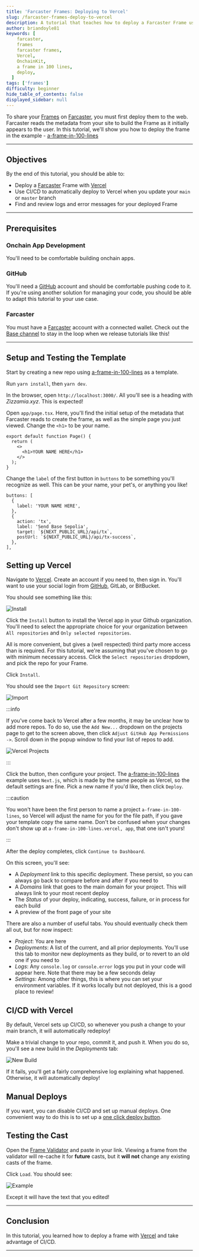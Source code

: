 ```yaml
---
title: 'Farcaster Frames: Deploying to Vercel'
slug: /farcaster-frames-deploy-to-vercel
description: A tutorial that teaches how to deploy a Farcaster Frame using Vercel.
author: briandoyle81
keywords: [
    farcaster,
    frames
    farcaster frames,
    Vercel,
    OnchainKit,
    a frame in 100 lines,
    deploy,
  ]
tags: ['frames']
difficulty: beginner
hide_table_of_contents: false
displayed_sidebar: null
---
```


To share your [Frames] on [Farcaster], you must first deploy them to the web. Farcaster reads the metadata from your site to build the Frame as it initially appears to the user. In this tutorial, we'll show you how to deploy the frame in the example - [a-frame-in-100-lines]

---

## Objectives

By the end of this tutorial, you should be able to:

- Deploy a [Farcaster] Frame with [Vercel]
- Use CI/CD to automatically deploy to Vercel when you update your `main` or `master` branch
- Find and review logs and error messages for your deployed Frame

---

## Prerequisites

### Onchain App Development

You'll need to be comfortable building onchain apps.

### GitHub

You'll need a [GitHub] account and should be comfortable pushing code to it. If you're using another solution for managing your code, you should be able to adapt this tutorial to your use case.

### Farcaster

You must have a [Farcaster] account with a connected wallet. Check out the [Base channel] to stay in the loop when we release tutorials like this!

---

## Setup and Testing the Template

Start by creating a new repo using [a-frame-in-100-lines] as a template.

Run `yarn install`, then `yarn dev`.

In the browser, open `http://localhost:3000/`. All you'll see is a heading with _Zizzamia.xyz_. This is expected!

Open `app/page.tsx`. Here, you'll find the initial setup of the metadata that Farcaster reads to create the frame, as well as the simple page you just viewed. Change the `<h1>` to be your name.

```tsx
export default function Page() {
  return (
    <>
      <h1>YOUR NAME HERE</h1>
    </>
  );
}
```

Change the `label` of the first button in `buttons` to be something you'll recognize as well. This can be your name, your pet's, or anything you like!

```tsx
buttons: [
  {
    label: 'YOUR NAME HERE',
  },
  {
    action: 'tx',
    label: 'Send Base Sepolia',
    target: `${NEXT_PUBLIC_URL}/api/tx`,
    postUrl: `${NEXT_PUBLIC_URL}/api/tx-success`,
  },
],
```

## Setting up Vercel

Navigate to [Vercel]. Create an account if you need to, then sign in. You'll want to use your social login from [GitHub], GitLab, or BitBucket.

You should see something like this:

![Install](../../assets/images/frames/vercel-install.png)

Click the `Install` button to install the Vercel app in your Github organization. You'll need to select the appropriate choice for your organization between `All repositories` and `Only selected repositories`.

All is more convenient, but gives a (well respected) third party more access than is required. For this tutorial, we're assuming that you've chosen to go with minimum necessary access. Click the `Select repositories` dropdown, and pick the repo for your Frame.

Click `Install`.

You should see the `Import Git Repository` screen:

![Import](../../assets/images/frames/vercel-import.png)

:::info

If you've come back to Vercel after a few months, it may be unclear how to add more repos. To do so, use the `Add New...` dropdown on the projects page to get to the screen above, then click `Adjust GitHub App Permissions ->`. Scroll down in the popup window to find your list of repos to add.

![Vercel Projects](../../assets/images/frames/vercel-projects.png)

:::

Click the button, then configure your project. The [a-frame-in-100-lines] example uses `Next.js`, which is made by the same people as Vercel, so the default settings are fine. Pick a new name if you'd like, then click `Deploy`.

:::caution

You won't have been the first person to name a project `a-frame-in-100-lines`, so Vercel will adjust the name for you for the file path, if you gave your template copy the same name. Don't be confused when your changes don't show up at `a-frame-in-100-lines.vercel, app`, that one isn't yours!

:::

After the deploy completes, click `Continue to Dashboard`.

On this screen, you'll see:

- A _Deployment_ link to this specific deployment. These persist, so you can always go back to compare before and after if you need to
- A _Domains_ link that goes to the main domain for your project. This will always link to your most recent deploy
- The _Status_ of your deploy, indicating, success, failure, or in process for each build
- A preview of the front page of your site

There are also a number of useful tabs. You should eventually check them all out, but for now inspect:

- _Project_: You are here
- _Deployments_: A list of the current, and all prior deployments. You'll use this tab to monitor new deployments as they build, or to revert to an old one if you need to
- _Logs_: Any `console.log` or `console.error` logs you put in your code will appear here. Note that there may be a few seconds delay
- _Settings_: Among other things, this is where you can set your environment variables. If it works locally but not deployed, this is a good place to review!

## CI/CD with Vercel

By default, Vercel sets up CI/CD, so whenever you push a change to your main branch, it will automatically redeploy!

Make a trivial change to your repo, commit it, and push it. When you do so, you'll see a new build in the _Deployments_ tab:

![New Build](../../assets/images/frames/vercel-build.png)

If it fails, you'll get a fairly comprehensive log explaining what happened. Otherwise, it will automatically deploy!

## Manual Deploys

If you want, you can disable CI/CD and set up manual deploys. One convenient way to do this is to set up a [one click deploy button].

## Testing the Cast

Open the [Frame Validator] and paste in your link. Viewing a frame from the validator will re-cache it for **future** casts, but it **will not** change any existing casts of the frame.

Click `Load`. You should see:

![Example](../../assets/images/frames/100-lines-frame.png)

Except it will have the text that you edited!

---

## Conclusion

In this tutorial, you learned how to deploy a frame with [Vercel] and take advantage of CI/CD.

---

[Base Camp]: https://docs.base.org/base-camp/docs/welcome
[Farcaster]: https://www.farcaster.xyz/
[a-frame-in-100-lines]: https://github.com/Zizzamia/a-frame-in-100-lines
[Vercel]: https://vercel.com
[Frame Validator]: https://warpcast.com/~/developers/frames
[Base channel]: https://warpcast.com/~/channel/base
[Frames]: https://warpcast.notion.site/Farcaster-Frames-4bd47fe97dc74a42a48d3a234636d8c5
[GitHub]: https://github.com
[one click deploy button]: https://vercel.com/blog/deploy-button
